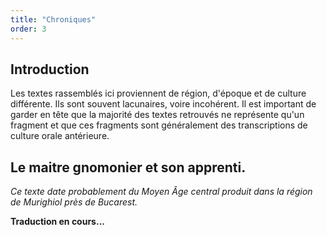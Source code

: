 ```yaml
---
title: "Chroniques"
order: 3
---
```

## Introduction
Les textes rassemblés ici proviennent de région, d'époque et de culture différente. Ils sont souvent lacunaires, voire incohérent. Il est important de garder en tête que la majorité des textes retrouvés ne représente qu'un fragment et que ces fragments sont généralement des transcriptions de culture orale antérieure. 

## Le maitre gnomonier et son apprenti.
_Ce texte date probablement du Moyen Âge central produit dans la région de Murighiol près de Bucarest._

__Traduction en cours...__ 
